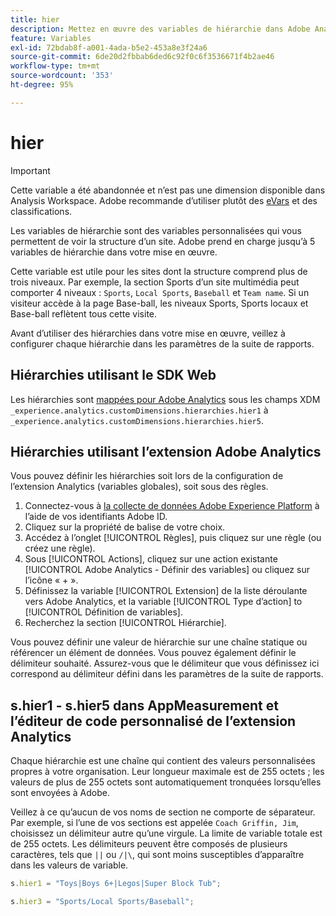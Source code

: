 ```yaml
---
title: hier
description: Mettez en œuvre des variables de hiérarchie dans Adobe Analytics.
feature: Variables
exl-id: 72bdab8f-a001-4ada-b5e2-453a8e3f24a6
source-git-commit: 6de20d2fbbab6ded6c92f0c6f3536671f4b2ae46
workflow-type: tm+mt
source-wordcount: '353'
ht-degree: 95%

---
```


# hier

>[!IMPORTANT]
>
>Cette variable a été abandonnée et n’est pas une dimension disponible dans Analysis Workspace. Adobe recommande d’utiliser plutôt des [eVars](evar.md) et des classifications.

Les variables de hiérarchie sont des variables personnalisées qui vous permettent de voir la structure d’un site. Adobe prend en charge jusqu’à 5 variables de hiérarchie dans votre mise en œuvre.

Cette variable est utile pour les sites dont la structure comprend plus de trois niveaux. Par exemple, la section Sports d’un site multimédia peut comporter 4 niveaux : `Sports`, `Local Sports`, `Baseball` et `Team name`. Si un visiteur accède à la page Base-ball, les niveaux Sports, Sports locaux et Base-ball reflètent tous cette visite.

Avant d’utiliser des hiérarchies dans votre mise en œuvre, veillez à configurer chaque hiérarchie dans les paramètres de la suite de rapports.

## Hiérarchies utilisant le SDK Web

Les hiérarchies sont [mappées pour Adobe Analytics](https://experienceleague.adobe.com/docs/analytics/implementation/aep-edge/variable-mapping.html?lang=fr) sous les champs XDM `_experience.analytics.customDimensions.hierarchies.hier1` à `_experience.analytics.customDimensions.hierarchies.hier5`.

## Hiérarchies utilisant l’extension Adobe Analytics

Vous pouvez définir les hiérarchies soit lors de la configuration de l’extension Analytics (variables globales), soit sous des règles.

1. Connectez-vous à [la collecte de données Adobe Experience Platform](https://experience.adobe.com/data-collection) à l’aide de vos identifiants Adobe ID.
2. Cliquez sur la propriété de balise de votre choix.
3. Accédez à l’onglet [!UICONTROL Règles], puis cliquez sur une règle (ou créez une règle).
4. Sous [!UICONTROL Actions], cliquez sur une action existante [!UICONTROL Adobe Analytics - Définir des variables] ou cliquez sur l’icône « + ».
5. Définissez la variable [!UICONTROL Extension] de la liste déroulante vers Adobe Analytics, et la variable [!UICONTROL Type d’action] to [!UICONTROL Définition de variables].
6. Recherchez la section [!UICONTROL Hiérarchie].

Vous pouvez définir une valeur de hiérarchie sur une chaîne statique ou référencer un élément de données. Vous pouvez également définir le délimiteur souhaité. Assurez-vous que le délimiteur que vous définissez ici correspond au délimiteur défini dans les paramètres de la suite de rapports.

## s.hier1 - s.hier5 dans AppMeasurement et l’éditeur de code personnalisé de l’extension Analytics

Chaque hiérarchie est une chaîne qui contient des valeurs personnalisées propres à votre organisation. Leur longueur maximale est de 255 octets ; les valeurs de plus de 255 octets sont automatiquement tronquées lorsqu’elles sont envoyées à Adobe.

Veillez à ce qu’aucun de vos noms de section ne comporte de séparateur. Par exemple, si l’une de vos sections est appelée `Coach Griffin, Jim`, choisissez un délimiteur autre qu’une virgule. La limite de variable totale est de 255 octets. Les délimiteurs peuvent être composés de plusieurs caractères, tels que `||` ou `/|\`, qui sont moins susceptibles d’apparaître dans les valeurs de variable.

```js
s.hier1 = "Toys|Boys 6+|Legos|Super Block Tub";

s.hier3 = "Sports/Local Sports/Baseball";
```
